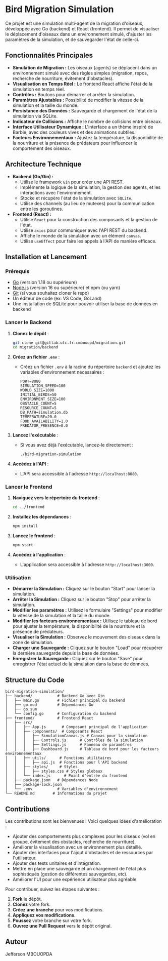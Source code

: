 # Bird Migration Simulation

Ce projet est une simulation multi-agent de la migration d'oiseaux, développée avec Go (backend) et React (frontend). Il permet de visualiser le déplacement d'oiseaux dans un environnement simulé, d'ajuster les paramètres de la simulation, et de sauvegarder l'état de celle-ci.

## Fonctionnalités Principales

*   **Simulation de Migration :** Les oiseaux (agents) se déplacent dans un environnement simulé avec des règles simples (migration, repos, recherche de nourriture, évitement d'obstacles).
*   **Visualisation en Temps Réel :** Le frontend React affiche l'état de la simulation en temps réel.
*   **Contrôles :** Boutons pour démarrer et arrêter la simulation.
*   **Paramètres Ajustables :** Possibilité de modifier la vitesse de la simulation et la taille du monde.
*   **Persistance des Données :** Sauvegarde et chargement de l'état de la simulation via SQLite.
*   **Indicateur de Collisions :** Affiche le nombre de collisions entre oiseaux.
*   **Interface Utilisateur Dynamique :** L'interface a un thème inspiré de Barbie, avec des couleurs vives et des animations subtiles.
*   **Facteurs Environnementaux :** Ajustez la température, la disponibilité de la nourriture et la présence de prédateurs pour influencer le comportement des oiseaux.

## Architecture Technique

*   **Backend (Go/Gin) :**
    *   Utilise le framework `Gin` pour créer une API REST.
    *   Implémente la logique de la simulation, la gestion des agents, et les interactions avec l'environnement.
    *   Stocke et récupère l'état de la simulation avec `SQLite`.
    *   Utilise des channels (au lieu de mutexes) pour la communication entre les goroutines.
*   **Frontend (React) :**
    *   Utilise `React` pour la construction des composants et la gestion de l'état.
    *   Utilise `axios` pour communiquer avec l'API REST du backend.
    *   Affiche le monde de la simulation avec un élément `canvas`.
    *   Utilise `useEffect` pour faire les appels à l'API de manière efficace.

## Installation et Lancement

### Prérequis

*   [Go](https://go.dev/dl/) (version 1.18 ou supérieure)
*   [Node.js](https://nodejs.org/en/download/) (version 16 ou supérieure) et npm (ou yarn)
*   [Git](https://git-scm.com/downloads) (si vous souhaitez cloner le repo)
*   Un éditeur de code (ex: VS Code, GoLand)
*   Une installation de SQLite pour pouvoir utiliser la base de données en backend

### Lancer le Backend

1. **Clonez le dépôt** :
   ```sh
   git clone git@gitlab.utc.fr:cmbouopd/migration.git
   cd migration/backend
   ```

2. **Créez un fichier `.env`** :
   - Créez un fichier `.env` à la racine du répertoire `backend` et ajoutez les variables d'environnement nécessaires :
     ```env
     PORT=8080
     SIMULATION_SPEED=100
     WORLD_SIZE=1000
     INITIAL_BIRDS=50
     ENVIRONMENT_SIZE=100
     OBSTACLE_COUNT=5
     RESOURCE_COUNT=5
     DB_PATH=simulation.db
     TEMPERATURE=20.0
     FOOD_AVAILABILITY=1.0
     PREDATOR_PRESENCE=0.0
     ```

3. **Lancez l'exécutable** :
   - Si vous avez déjà l'exécutable, lancez-le directement :
     ```sh
     ./bird-migration-simulation
     ```

4. **Accédez à l'API** :
   - L'API sera accessible à l'adresse `http://localhost:8080`.

### Lancer le Frontend

1. **Naviguez vers le répertoire du frontend** :
   ```sh
   cd ../frontend
   ```

2. **Installez les dépendances** :
   ```sh
   npm install
   ```

3. **Lancez le frontend** :
   ```sh
   npm start
   ```

4. **Accédez à l'application** :
   - L'application sera accessible à l'adresse `http://localhost:3000`.

### Utilisation

*   **Démarrer la Simulation :** Cliquez sur le bouton "Start" pour lancer la simulation.
*   **Arrêter la Simulation :** Cliquez sur le bouton "Stop" pour arrêter la simulation.
*   **Modifier les paramètres :** Utilisez le formulaire "Settings" pour modifier la vitesse de la simulation et la taille du monde.
*   **Modifier les facteurs environnementaux :** Utilisez le tableau de bord pour ajuster la température, la disponibilité de la nourriture et la présence de prédateurs.
*   **Visualiser la Simulation :** Observez le mouvement des oiseaux dans la zone de simulation.
*   **Charger une Sauvegarde :** Cliquez sur le bouton "Load" pour récupérer la dernière sauvegarde depuis la base de données.
*   **Enregistrer la Sauvegarde :** Cliquez sur le bouton "Save" pour enregistrer l'état actuel de la simulation dans la base de données.

## Structure du Code

```
bird-migration-simulation/
├── backend/           # Backend Go avec Gin
│   ├── main.go        # Fichier principal du backend
│   ├── go.mod         # Dépendances Go
│   ├── go.sum
│   └── config.go      # Configuration du backend
├── frontend/          # Frontend React
│   ├── src/           
│   │   ├── App.js       # Composant principal de l'application
│   │   ├── components/  # Composants React
│   │   │   ├── SimulationCanvas.js # Canvas pour la simulation
│   │   │   ├── Controls.js      # Contrôles de la simulation
│   │   │   ├── Settings.js      # Panneau de paramètres
│   │   │   ├── Dashboard.js     # Tableau de bord pour les facteurs environnementaux
│   │   ├── utils/      # Fonctions utilitaires
│   │   │   ├── api.js  # Fonctions pour l'API backend
│   │   ├── styles/     # Styles
│   │   │   ├── styles.css # Styles globaux
│   │   └── index.js      # Point d'entrée du frontend
│   ├── package.json   # Dépendances Node
│   ├── package-lock.json
│   └── .env           # Variables d'environnement
└── README.md        # Informations du projet
```

## Contributions

Les contributions sont les bienvenues ! Voici quelques idées d'amélioration :

*   Ajouter des comportements plus complexes pour les oiseaux (vol en groupe, évitement des obstacles, recherche de nourriture).
*   Améliorer la visualisation avec un environnement plus détaillé.
*   Ajouter des interfaces pour l'ajout d'obstacles et de ressources par l'utilisateur.
*   Ajouter des tests unitaires et d'intégration.
*   Mettre en place une sauvegarde et un chargement de l'état plus sophistiqués (gestion de différentes sauvegardes, etc).
*   Améliorer l'UI pour une expérience utilisateur plus agréable.

Pour contribuer, suivez les étapes suivantes :

1.  **Fork** le dépôt.
2.  **Clonez** votre fork.
3.  **Créez une branche** pour vos modifications.
4.  **Appliquez vos modifications**.
5.  **Poussez** votre branche sur votre fork.
6.  **Ouvrez une Pull Request** vers le dépôt original.

## Auteur

Jefferson MBOUOPDA

